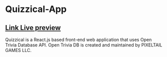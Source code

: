 # Quizzical-App

## [Link Live preview](https://konstanenonen.github.io/Quizzical-App/)

Quizzical is a React.js based front-end web application that uses Open Trivia Database API. Open Trivia DB is created and maintained by PIXELTAIL GAMES LLC.



